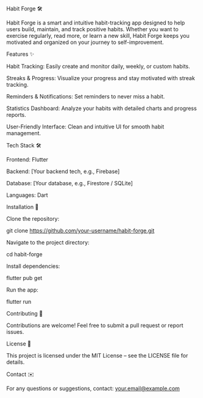 Habit Forge 🛠️

Habit Forge is a smart and intuitive habit-tracking app designed to help users build, maintain, and track positive habits. Whether you want to exercise regularly, read more, or learn a new skill, Habit Forge keeps you motivated and organized on your journey to self-improvement.

Features ✨

Habit Tracking: Easily create and monitor daily, weekly, or custom habits.

Streaks & Progress: Visualize your progress and stay motivated with streak tracking.

Reminders & Notifications: Set reminders to never miss a habit.

Statistics Dashboard: Analyze your habits with detailed charts and progress reports.

User-Friendly Interface: Clean and intuitive UI for smooth habit management.

Tech Stack 🛠️

Frontend: Flutter

Backend: [Your backend tech, e.g., Firebase]

Database: [Your database, e.g., Firestore / SQLite]

Languages: Dart

Installation 🚀

Clone the repository:

git clone https://github.com/your-username/habit-forge.git


Navigate to the project directory:

cd habit-forge


Install dependencies:

flutter pub get


Run the app:

flutter run

Contributing 🤝

Contributions are welcome! Feel free to submit a pull request or report issues.

License 📄

This project is licensed under the MIT License – see the LICENSE
 file for details.

Contact ✉️

For any questions or suggestions, contact: your.email@example.com
